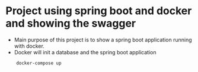 # Project using spring boot and docker and showing the swagger

* Main purpose of this project is to show a spring boot application running with docker.
* Docker will init a database and the spring boot application

```docker
    docker-compose up
```

